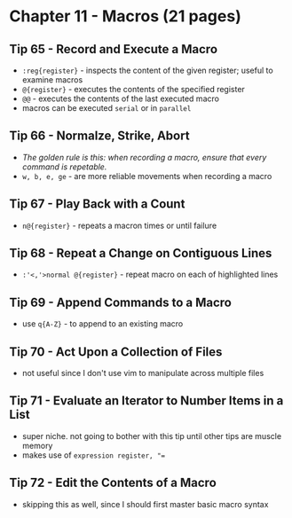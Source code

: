 # Chapter 11 - Macros (21 pages)

## Tip 65 - Record and Execute a Macro

- `:reg{register}` - inspects the content of the given register; useful to examine macros
- `@{register}` - executes the contents of the specified register
- `@@` - executes the contents of the last executed macro
- macros can be executed `serial` or in `parallel`

## Tip 66 - Normalze, Strike, Abort

- *The golden rule is this: when recording a macro, ensure that every command is repetable.*
- `w, b, e, ge` - are more reliable movements when recording a macro

## Tip 67 - Play Back with a Count

- `n@{register}` - repeats a macron times or until failure

## Tip 68 - Repeat a Change on Contiguous Lines

- `:'<,'>normal @{register}` - repeat macro on each of highlighted lines

## Tip 69 - Append Commands to a Macro

- use `q{A-Z}` - to append to an existing macro

## Tip 70 - Act Upon a Collection of Files

- not useful since I don't use vim to manipulate across multiple files

## Tip 71 - Evaluate an Iterator to Number Items in a List

- super niche. not going to bother with this tip until other tips are muscle memory
- makes use of `expression register, "=`

## Tip 72 - Edit the Contents of a Macro

- skipping this as well, since I should first master basic macro syntax

